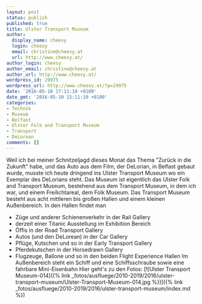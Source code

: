 ```yaml
---
layout: post
status: publish
published: true
title: Ulster Transport Museum
author:
  display_name: cheesy
  login: cheesy
  email: christine@cheesy.at
  url: http://www.cheesy.at/
author_login: cheesy
author_email: christine@cheesy.at
author_url: http://www.cheesy.at/
wordpress_id: 29975
wordpress_url: http://www.cheesy.at/?p=29975
date: '2016-05-10 17:11:10 +0100'
date_gmt: '2016-05-10 15:11:10 +0100'
categories:
- Technik
- Museum
- Belfast
- Ulster Folk and Transport Museum
- Transport
- DeLorean
comments: []
---
```

Weil ich bei meiner Schnitzeljagd dieses Monat das Thema "Zurück in die Zukunft" habe, und das Auto aus dem Film, der DeLorian, in Belfast gebaut wurde, musste ich heute dringend ins Ulster Transport Museum wo ein Exemplar des DeLorians steht. Das Museum ist eigentlich das Ulster Folk and Transport Museum, bestehend aus dem Transport Museum, in dem ich war, und einem Freilichtareal, dem Folk Museum.
Das Transport Museum besteht aus acht mittleren bis großen Hallen und einem kleinen Außenbereich. In den Hallen findet man
- Züge und anderer Schienenverkehr in der Rail Gallery
- derzeit einer Titanic Ausstellung im Exhibition Bereich
- Öffis in der Road Transport Gallery
- Autos (und den DeLorean) in der Car Gallery
- Pflüge, Kutschen und so in der Early Transport Gallery
- Pferdekutschen in der Horsedrawn Gallery
- Flugzeuge, Ballone und so in den beiden Flight Experience Hallen
Im Außenbereich steht ein Schiff und eine Schiffsschraube sowie eine fahrbare Mini-Eisenbahn
Hier geht's zu den Fotos:
[![Ulster Transport Museum-014]({% link _fotos/ausfluege/2010-2019/2016/ulster-transport-museum/Ulster-Transport-Museum-014.jpg %})]({% link _fotos/ausfluege/2010-2019/2016/ulster-transport-museum/index.md %})
